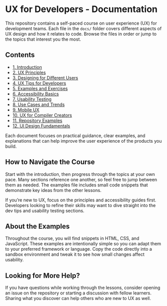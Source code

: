 # UX for Developers - Documentation

This repository contains a self-paced course on user experience (UX) for development teams. Each file in the `docs/` folder covers different aspects of UX design and how it relates to code. Browse the files in order or jump to the topics that interest you the most.

## Contents

- [1. Introduction](introduction.md)
- [2. UX Principles](principles.md)
- [3. Designing for Different Users](user-groups.md)
- [4. UX Tips for Developers](dev-tips.md)
- [5. Examples and Exercises](examples.md)
- [6. Accessibility Basics](accessibility.md)
- [7. Usability Testing](usability-testing.md)
- [8. Use Cases and Trends](use-cases.md)
- [9. Mobile UX](mobile.md)
- [10. UX for Compiler Creators](compiler-ux.md)
- [11. Repository Examples](repo-examples.md)
- [12. UI Design Fundamentals](ui-design.md)

Each document focuses on practical guidance, clear examples, and explanations that can help improve the user experience of the products you build.

## How to Navigate the Course

Start with the introduction, then progress through the topics at your own pace. Many sections reference one another, so feel free to jump between them as needed. The examples file includes small code snippets that demonstrate key ideas from the other lessons.

If you’re new to UX, focus on the principles and accessibility guides first. Developers looking to refine their skills may want to dive straight into the dev tips and usability testing sections.

## About the Examples

Throughout the course, you will find snippets in HTML, CSS, and JavaScript. These examples are intentionally simple so you can adapt them to your preferred framework or language. Copy the code directly into a sandbox environment and tweak it to see how small changes affect usability.

## Looking for More Help?

If you have questions while working through the lessons, consider opening an issue on the repository or starting a discussion with fellow learners. Sharing what you discover can help others who are new to UX as well.
